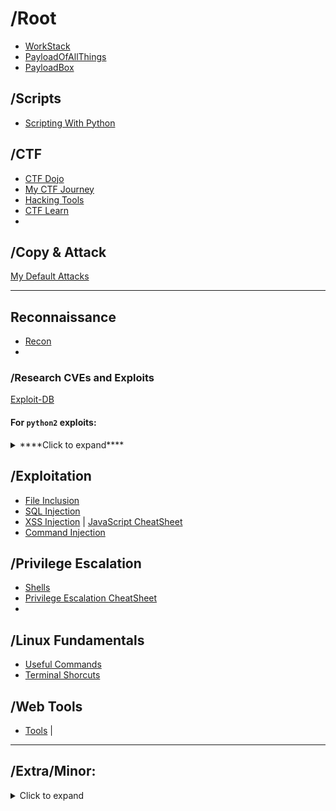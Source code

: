 # /Root
- [WorkStack](https://github.com/PranjalBasak/Documentation/blob/main/WorkStack.md)
- [PayloadOfAllThings](https://github.com/swisskyrepo/PayloadsAllTheThings/tree/master)
- [PayloadBox](https://github.com/payloadbox)

## /Scripts
- [Scripting With Python](script_with_python.md)

## /CTF 
* [CTF Dojo](ctfdojo.md)
* [My CTF Journey](my_ctf_journey.md)
* [Hacking Tools](ctf_tools.md)
* [CTF Learn](https://www.ctflearn.com)
* 
## /Copy & Attack
[My Default Attacks](Copy&Attack.md)

-----------------------------------------------------------------------------------------------------------
## Reconnaissance
- [Recon](recon.md)
-  
### /Research CVEs and Exploits
[Exploit-DB](https://www.exploit-db.com/)
#### For `python2` exploits: 
<details>
  <summary>****Click to expand****</summary>

  You need to first install the following packages:
```bash
apt install 2to3
apt install python3-lib2to3
apt install python3-toolz
```
For windows just install 2to3
```cmd
pip install 2to3
```
Then, You can simply go to that directory your python file is in and type the following command:
```bash
2to3 ./filename.py
```

OR for writing the updated python 3 code to the existing file
```bash
2to3 . -w
```
This last will convert all the python files that are in the directory.

</details>

## /Exploitation
- [File Inclusion](file_inclusion.md)
- [SQL Injection](sql_inj.md)
- [XSS Injection](xss.md) | [JavaScript CheatSheet](https://htmlcheatsheet.com/js/)
- [Command Injection](command_injection.md)

## /Privilege Escalation
- [Shells](Shells.md)
- [Privilege Escalation CheatSheet](https://gtfobins.github.io)
- 
## /Linux Fundamentals
- [Useful Commands](linux_commands.md)
- [Terminal Shorcuts](https://github.com/PranjalBasak/Documentation/blob/main/Linux_Shortcuts.md)

## /Web Tools
- [Tools](webtools.md) | 







-------------------------------------------------------------------------------------------------------------



## /Extra/Minor:
<details>
  <summary>Click to expand</summary>

  ## Certificate Materials
[Google Cyber Security Certificate](google_cert.md)

  ### Career Path : Red Teamer
TryHackMe Path:
* [JR Penetration Tester](https://tryhackme.com/path/outline/jrpenetrationtester)
* [Offensive Pentesting](https://tryhackme.com/path/outline/pentesting)
* [Red Teamer](https://tryhackme.com/path/outline/redteaming)
* 
### TryHackMe Path Order
**Note** : Path Designed for A Beginner wishing to Explore All the Fields of Cyber Security
1. Introduction to Cyber Security Path

2. Pre Security Path playlist: 

3. Complete Beginner Path

4. Web Fundamentals Path

5. Security Engineer

6. SOC Level 1 Path

7. SOC Level 2 Path

8. Jr Penetration Tester Path

9. Offensive Pentesting Path

10. Red Teaming Path

11. Cyber Defense Path

12. Attacking and Defending AWS

13. CompTIA Pentest+ Path

<iframe src="https://www.linkedin.com/embed/feed/update/urn:li:ugcPost:7148366612616687616" height="856" width="504" frameborder="0" allowfullscreen="" title="Embedded post"></iframe>

### GSM Hacking
* [YouTube Channel](https://www.youtube.com/@RobVK8FOES)
* [Rumble [in case the channel gets banned]](https://rumble.com/user/RobVK8FOES)


</details>


